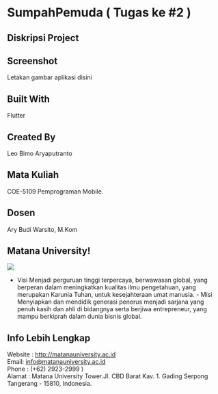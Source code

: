 # SumpahPemuda ( Tugas ke #2 )
##  Diskripsi Project 

## Screenshot<br>
Letakan gambar aplikasi disini

## Built With<br>
Flutter
## Created By
Leo Bimo Aryaputranto<br>
## Mata Kuliah
COE-5109 Pemprograman Mobile.

## Dosen
Ary Budi Warsito, M.Kom

## Matana University!
<img src = https://camo.githubusercontent.com/a99b52802e0f5b085218034209e094fbad978c62eead62d73f8f3ba5598613b0/687474703a2f2f6d6174616e61756e69766572736974792e61632e69642f776562736974655f6c616d612f696d616765732f666f6f7465722f4c6f676f5f6d755f666f6f742e706e67> <br>

- Visi Menjadi perguruan tinggi terpercaya, berwawasan global, yang berperan dalam meningkatkan kualitas ilmu pengetahuan, yang merupakan Karunia Tuhan, untuk kesejahteraan umat manusia. - Misi Menyiapkan dan mendidik generasi penerus menjadi sarjana yang penuh kasih dan ahli di bidangnya serta berjiwa entrepreneur, yang mampu berkiprah dalam dunia bisnis global.
## Info Lebih Lengkap
Website : http://matanauniversity.ac.id<br>
Email: info@matanauniversity.ac.id<br>
Phone : (+62) 2923-2999 )<br>
Alamat : Matana University Tower.Jl. CBD Barat Kav. 1. Gading Serpong Tangerang - 15810, Indonesia.<br>
